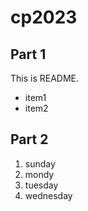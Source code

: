 # cp2023

## Part 1

This is README.

 - item1
 - item2

 ## Part 2
 1. sunday
 1. mondy
 1. tuesday
 1. wednesday 
 